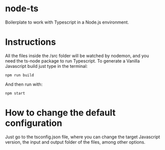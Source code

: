 # node-ts
Boilerplate to work with Typescript in a Node.js environment.

# Instructions
All the files inside the /src folder will be watched by nodemon, and you need the ts-node package to run Typescript.
To generate a Vanilla Javascript build just type in the terminal:
```
npm run build
```
And then run with:
```
npm start
```

# How to change the default configuration
Just go to the tsconfig.json file, where you can change the target Javascript version, the input and output folder of the files, among other options.